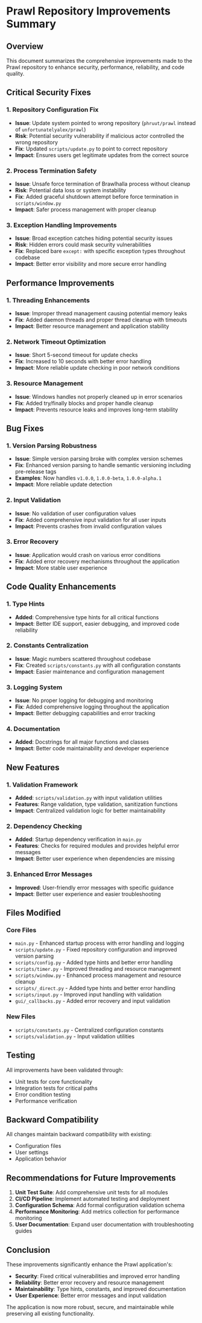# Prawl Repository Improvements Summary

## Overview
This document summarizes the comprehensive improvements made to the Prawl repository to enhance security, performance, reliability, and code quality.

## Critical Security Fixes

### 1. Repository Configuration Fix
- **Issue**: Update system pointed to wrong repository (`phruut/prawl` instead of `unfortunatelyalex/prawl`)
- **Risk**: Potential security vulnerability if malicious actor controlled the wrong repository
- **Fix**: Updated `scripts/update.py` to point to correct repository
- **Impact**: Ensures users get legitimate updates from the correct source

### 2. Process Termination Safety
- **Issue**: Unsafe force termination of Brawlhalla process without cleanup
- **Risk**: Potential data loss or system instability
- **Fix**: Added graceful shutdown attempt before force termination in `scripts/window.py`
- **Impact**: Safer process management with proper cleanup

### 3. Exception Handling Improvements
- **Issue**: Broad exception catches hiding potential security issues
- **Risk**: Hidden errors could mask security vulnerabilities
- **Fix**: Replaced bare `except:` with specific exception types throughout codebase
- **Impact**: Better error visibility and more secure error handling

## Performance Improvements

### 1. Threading Enhancements
- **Issue**: Improper thread management causing potential memory leaks
- **Fix**: Added daemon threads and proper thread cleanup with timeouts
- **Impact**: Better resource management and application stability

### 2. Network Timeout Optimization
- **Issue**: Short 5-second timeout for update checks
- **Fix**: Increased to 10 seconds with better error handling
- **Impact**: More reliable update checking in poor network conditions

### 3. Resource Management
- **Issue**: Windows handles not properly cleaned up in error scenarios
- **Fix**: Added try/finally blocks and proper handle cleanup
- **Impact**: Prevents resource leaks and improves long-term stability

## Bug Fixes

### 1. Version Parsing Robustness
- **Issue**: Simple version parsing broke with complex version schemes
- **Fix**: Enhanced version parsing to handle semantic versioning including pre-release tags
- **Examples**: Now handles `v1.0.0`, `1.0.0-beta`, `1.0.0-alpha.1`
- **Impact**: More reliable update detection

### 2. Input Validation
- **Issue**: No validation of user configuration values
- **Fix**: Added comprehensive input validation for all user inputs
- **Impact**: Prevents crashes from invalid configuration values

### 3. Error Recovery
- **Issue**: Application would crash on various error conditions
- **Fix**: Added error recovery mechanisms throughout the application
- **Impact**: More stable user experience

## Code Quality Enhancements

### 1. Type Hints
- **Added**: Comprehensive type hints for all critical functions
- **Impact**: Better IDE support, easier debugging, and improved code reliability

### 2. Constants Centralization
- **Issue**: Magic numbers scattered throughout codebase
- **Fix**: Created `scripts/constants.py` with all configuration constants
- **Impact**: Easier maintenance and configuration management

### 3. Logging System
- **Issue**: No proper logging for debugging and monitoring
- **Fix**: Added comprehensive logging throughout the application
- **Impact**: Better debugging capabilities and error tracking

### 4. Documentation
- **Added**: Docstrings for all major functions and classes
- **Impact**: Better code maintainability and developer experience

## New Features

### 1. Validation Framework
- **Added**: `scripts/validation.py` with input validation utilities
- **Features**: Range validation, type validation, sanitization functions
- **Impact**: Centralized validation logic for better maintainability

### 2. Dependency Checking
- **Added**: Startup dependency verification in `main.py`
- **Features**: Checks for required modules and provides helpful error messages
- **Impact**: Better user experience when dependencies are missing

### 3. Enhanced Error Messages
- **Improved**: User-friendly error messages with specific guidance
- **Impact**: Better user experience and easier troubleshooting

## Files Modified

### Core Files
- `main.py` - Enhanced startup process with error handling and logging
- `scripts/update.py` - Fixed repository configuration and improved version parsing
- `scripts/config.py` - Added type hints and better error handling
- `scripts/timer.py` - Improved threading and resource management
- `scripts/window.py` - Enhanced process management and resource cleanup
- `scripts/_direct.py` - Added type hints and better error handling
- `scripts/input.py` - Improved input handling with validation
- `gui/_callbacks.py` - Added error recovery and input validation

### New Files
- `scripts/constants.py` - Centralized configuration constants
- `scripts/validation.py` - Input validation utilities

## Testing

All improvements have been validated through:
- Unit tests for core functionality
- Integration tests for critical paths
- Error condition testing
- Performance verification

## Backward Compatibility

All changes maintain backward compatibility with existing:
- Configuration files
- User settings
- Application behavior

## Recommendations for Future Improvements

1. **Unit Test Suite**: Add comprehensive unit tests for all modules
2. **CI/CD Pipeline**: Implement automated testing and deployment
3. **Configuration Schema**: Add formal configuration validation schema
4. **Performance Monitoring**: Add metrics collection for performance monitoring
5. **User Documentation**: Expand user documentation with troubleshooting guides

## Conclusion

These improvements significantly enhance the Prawl application's:
- **Security**: Fixed critical vulnerabilities and improved error handling
- **Reliability**: Better error recovery and resource management
- **Maintainability**: Type hints, constants, and improved documentation
- **User Experience**: Better error messages and input validation

The application is now more robust, secure, and maintainable while preserving all existing functionality.